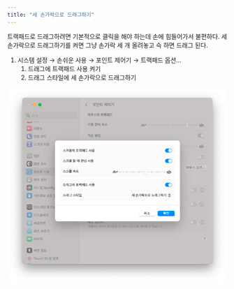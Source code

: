 ```yaml
---
title: "세 손가락으로 드래그하기"
---
```


트랙패드로 드래그하려면 기본적으로 클릭을 해야 하는데 손에 힘들어가서 불편하다. 세 손가락으로 드래그하기를 켜면 그냥 손가락 세 개 올려놓고 슥 하면 드래그 된다.

1.  시스템 설정 → 손쉬운 사용 → 포인트 제어기 → 트랙패드 옵션…
    1.  드래그에 트랙패드 사용 켜기
    2.  드래그 스타일에 세 손가락으로 드래그하기

![](assets/세-손가락으로-드래그.png)